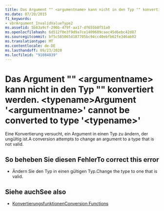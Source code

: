 ```yaml
---
title: Das Argument "" <argumentname> kann nicht in den Typ "" konvertiert werden. <typename>
ms.date: 07/20/2015
f1_keywords:
- vbrArgument_InvalidValueType2
ms.assetid: 5b83a9cf-296b-479f-aa17-df655b8f51a0
ms.openlocfilehash: 6d512f0e3f9d9a7ce1409609caac45d6ebc42d87
ms.sourcegitcommit: bf5c5850654187705bc94cc40ebfb62fe346ab02
ms.translationtype: MT
ms.contentlocale: de-DE
ms.lasthandoff: 09/23/2020
ms.locfileid: "91084839"
---
```

# <a name="argument-argumentname-cannot-be-converted-to-type-typename"></a><span data-ttu-id="5a6c3-102">Das Argument "" \<argumentname> kann nicht in den Typ "" konvertiert werden. \<typename></span><span class="sxs-lookup"><span data-stu-id="5a6c3-102">Argument '\<argumentname>' cannot be converted to type '\<typename>'</span></span>

<span data-ttu-id="5a6c3-103">Eine Konvertierung versucht, ein Argument in einen Typ zu ändern, der ungültig ist.</span><span class="sxs-lookup"><span data-stu-id="5a6c3-103">A conversion attempts to change an argument to a type that is not valid.</span></span>  
  
## <a name="to-correct-this-error"></a><span data-ttu-id="5a6c3-104">So beheben Sie diesen Fehler</span><span class="sxs-lookup"><span data-stu-id="5a6c3-104">To correct this error</span></span>  
  
- <span data-ttu-id="5a6c3-105">Ändern Sie den Typ in einen gültigen Typ.</span><span class="sxs-lookup"><span data-stu-id="5a6c3-105">Change the type to one that is valid.</span></span>  
  
## <a name="see-also"></a><span data-ttu-id="5a6c3-106">Siehe auch</span><span class="sxs-lookup"><span data-stu-id="5a6c3-106">See also</span></span>

- [<span data-ttu-id="5a6c3-107">Konvertierungsfunktionen</span><span class="sxs-lookup"><span data-stu-id="5a6c3-107">Conversion Functions</span></span>](../language-reference/functions/conversion-functions.md)
